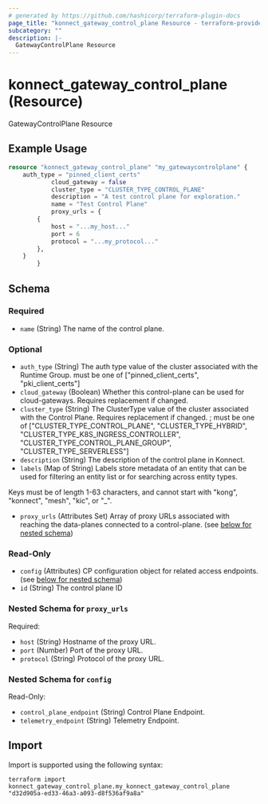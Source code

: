 ```yaml
---
# generated by https://github.com/hashicorp/terraform-plugin-docs
page_title: "konnect_gateway_control_plane Resource - terraform-provider-konnect"
subcategory: ""
description: |-
  GatewayControlPlane Resource
---
```


# konnect_gateway_control_plane (Resource)

GatewayControlPlane Resource

## Example Usage

```terraform
resource "konnect_gateway_control_plane" "my_gatewaycontrolplane" {
    auth_type = "pinned_client_certs"
            cloud_gateway = false
            cluster_type = "CLUSTER_TYPE_CONTROL_PLANE"
            description = "A test control plane for exploration."
            name = "Test Control Plane"
            proxy_urls = {
        {
            host = "...my_host..."
            port = 6
            protocol = "...my_protocol..."
        },
    }
        }
```

<!-- schema generated by tfplugindocs -->
## Schema

### Required

- `name` (String) The name of the control plane.

### Optional

- `auth_type` (String) The auth type value of the cluster associated with the Runtime Group. must be one of ["pinned_client_certs", "pki_client_certs"]
- `cloud_gateway` (Boolean) Whether this control-plane can be used for cloud-gateways. Requires replacement if changed.
- `cluster_type` (String) The ClusterType value of the cluster associated with the Control Plane. Requires replacement if changed. ; must be one of ["CLUSTER_TYPE_CONTROL_PLANE", "CLUSTER_TYPE_HYBRID", "CLUSTER_TYPE_K8S_INGRESS_CONTROLLER", "CLUSTER_TYPE_CONTROL_PLANE_GROUP", "CLUSTER_TYPE_SERVERLESS"]
- `description` (String) The description of the control plane in Konnect.
- `labels` (Map of String) Labels store metadata of an entity that can be used for filtering an entity list or for searching across entity types. 

Keys must be of length 1-63 characters, and cannot start with "kong", "konnect", "mesh", "kic", or "_".
- `proxy_urls` (Attributes Set) Array of proxy URLs associated with reaching the data-planes connected to a control-plane. (see [below for nested schema](#nestedatt--proxy_urls))

### Read-Only

- `config` (Attributes) CP configuration object for related access endpoints. (see [below for nested schema](#nestedatt--config))
- `id` (String) The control plane ID

<a id="nestedatt--proxy_urls"></a>
### Nested Schema for `proxy_urls`

Required:

- `host` (String) Hostname of the proxy URL.
- `port` (Number) Port of the proxy URL.
- `protocol` (String) Protocol of the proxy URL.


<a id="nestedatt--config"></a>
### Nested Schema for `config`

Read-Only:

- `control_plane_endpoint` (String) Control Plane Endpoint.
- `telemetry_endpoint` (String) Telemetry Endpoint.

## Import

Import is supported using the following syntax:

```shell
terraform import konnect_gateway_control_plane.my_konnect_gateway_control_plane "d32d905a-ed33-46a3-a093-d8f536af9a8a"
```
